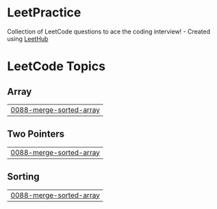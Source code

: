 # LeetPractice
Collection of LeetCode questions to ace the coding interview! - Created using [LeetHub](https://github.com/QasimWani/LeetHub)

<!---LeetCode Topics Start-->
# LeetCode Topics
## Array
|  |
| ------- |
| [0088-merge-sorted-array](https://github.com/Umang3797/LeetPractice/tree/master/0088-merge-sorted-array) |
## Two Pointers
|  |
| ------- |
| [0088-merge-sorted-array](https://github.com/Umang3797/LeetPractice/tree/master/0088-merge-sorted-array) |
## Sorting
|  |
| ------- |
| [0088-merge-sorted-array](https://github.com/Umang3797/LeetPractice/tree/master/0088-merge-sorted-array) |
<!---LeetCode Topics End-->